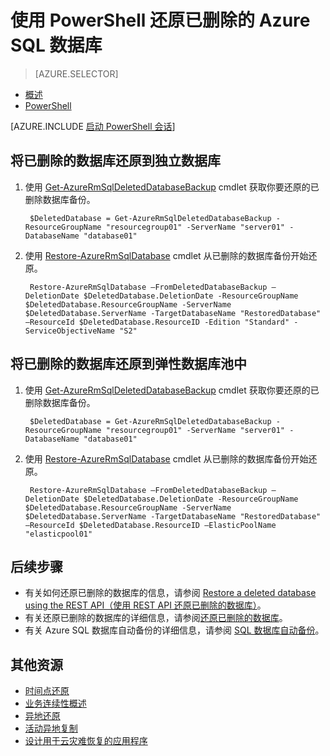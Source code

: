 <properties
	pageTitle="还原已删除的 Azure SQL 数据库 (PowerShell) | Azure"
	description="还原已删除的 Azure SQL 数据库 (PowerShell)。"
	services="sql-database"
	documentationCenter=""
	authors="stevestein"
	manager="jhubbard"
	editor=""/>

<tags
	ms.service="sql-database"
	ms.date="06/09/2016"
	wacn.date="07/25/2016" />


# 使用 PowerShell 还原已删除的 Azure SQL 数据库


> [AZURE.SELECTOR]
- [概述](/documentation/articles/sql-database-restore-deleted-database/)
- [PowerShell](/documentation/articles/sql-database-restore-deleted-database-powershell/)

[AZURE.INCLUDE [启动 PowerShell 会话](../includes/sql-database-powershell.md)]


## 将已删除的数据库还原到独立数据库

1. 使用 [Get-AzureRmSqlDeletedDatabaseBackup](https://msdn.microsoft.com/zh-cn/library/azure/mt693387.aspx) cmdlet 获取你要还原的已删除数据库备份。

        $DeletedDatabase = Get-AzureRmSqlDeletedDatabaseBackup -ResourceGroupName "resourcegroup01" -ServerName "server01" -DatabaseName "database01"

2. 使用 [Restore-AzureRmSqlDatabase](https://msdn.microsoft.com/zh-cn/library/azure/mt693390.aspx) cmdlet 从已删除的数据库备份开始还原。
    
        Restore-AzureRmSqlDatabase –FromDeletedDatabaseBackup –DeletionDate $DeletedDatabase.DeletionDate -ResourceGroupName $DeletedDatabase.ResourceGroupName -ServerName $DeletedDatabase.ServerName -TargetDatabaseName "RestoredDatabase" –ResourceId $DeletedDatabase.ResourceID -Edition "Standard" -ServiceObjectiveName "S2"

## 将已删除的数据库还原到弹性数据库池中

1. 使用 [Get-AzureRmSqlDeletedDatabaseBackup](https://msdn.microsoft.com/zh-cn/library/azure/mt693387.aspx) cmdlet 获取你要还原的已删除数据库备份。

        $DeletedDatabase = Get-AzureRmSqlDeletedDatabaseBackup -ResourceGroupName "resourcegroup01" -ServerName "server01" -DatabaseName "database01"

2. 使用 [Restore-AzureRmSqlDatabase](https://msdn.microsoft.com/zh-cn/library/azure/mt693390.aspx) cmdlet 从已删除的数据库备份开始还原。
    
        Restore-AzureRmSqlDatabase –FromDeletedDatabaseBackup –DeletionDate $DeletedDatabase.DeletionDate -ResourceGroupName $DeletedDatabase.ResourceGroupName -ServerName $DeletedDatabase.ServerName -TargetDatabaseName "RestoredDatabase" –ResourceId $DeletedDatabase.ResourceID –ElasticPoolName "elasticpool01" 

## 后续步骤


- 有关如何还原已删除的数据库的信息，请参阅 [Restore a deleted database using the REST API（使用 REST API 还原已删除的数据库）](https://msdn.microsoft.com/zh-cn/library/azure/mt163685.aspx)。
- 有关还原已删除的数据库的详细信息，请参阅[还原已删除的数据库](/documentation/articles/sql-database-restore-deleted-database/)。
- 有关 Azure SQL 数据库自动备份的详细信息，请参阅 [SQL 数据库自动备份](/documentation/articles/sql-database-automated-backups/)。

## 其他资源

- [时间点还原](/documentation/articles/sql-database-point-in-time-restore/)
- [业务连续性概述](/documentation/articles/sql-database-business-continuity/)
- [异地还原](/documentation/articles/sql-database-geo-restore/)
- [活动异地复制](/documentation/articles/sql-database-geo-replication-overview/)
- [设计用于云灾难恢复的应用程序](/documentation/articles/sql-database-designing-cloud-solutions-for-disaster-recovery/)




<!---HONumber=Mooncake_0718_2016-->